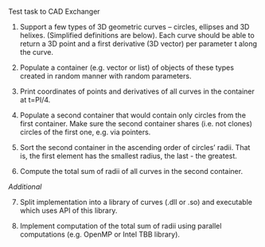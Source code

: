 Test task to CAD Exchanger

1. Support a few types of 3D geometric curves – circles, ellipses and 3D helixes. (Simplified definitions are below). Each curve should be able to return a 3D point and a first derivative (3D vector) per parameter t along the curve.

2. Populate a container (e.g. vector or list) of objects of these types created in random manner with random parameters.

3. Print coordinates of points and derivatives of all curves in the container at t=PI/4.

4. Populate a second container that would contain only circles from the first container. Make sure the second container shares (i.e. not clones) circles of the first one, e.g. via pointers.

5. Sort the second container in the ascending order of circles’ radii. That is, the first element has the smallest radius, the last - the greatest.

6. Compute the total sum of radii of all curves in the second container.

*Additional*

7. Split implementation into a library of curves (.dll or .so) and executable which uses API of this library.

8. Implement computation of the total sum of radii using parallel computations (e.g. OpenMP or Intel TBB library).
